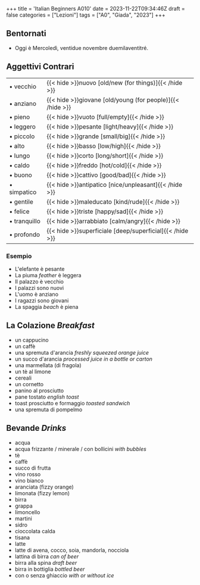 +++
title = 'Italian Beginners A010'
date = 2023-11-22T09:34:46Z
draft = false
categories = ["Lezioni"]
tags = ["A0", "Giada", "2023"]
+++

## Bentornati

- Oggi è Mercoledì, ventidue novembre duemilaventitré.

## Aggettivi Contrari

| | |
|------------|-----------|
| &bull; vecchio | {{< hide >}}nuovo [old/new (for things)]{{< /hide >}} |
| &bull; anziano | {{< hide >}}giovane [old/young (for people)]{{< /hide >}} |
| &bull; pieno | {{< hide >}}vuoto [full/empty]{{< /hide >}} |
| &bull; leggero | {{< hide >}}pesante [light/heavy]{{< /hide >}} |
| &bull; piccolo | {{< hide >}}grande [small/big]{{< /hide >}} |
| &bull; alto | {{< hide >}}basso [low/high]{{< /hide >}} |
| &bull; lungo | {{< hide >}}corto [long/short]{{< /hide >}} |
| &bull; caldo | {{< hide >}}freddo [hot/cold]{{< /hide >}} |
| &bull; buono | {{< hide >}}cattivo [good/bad]{{< /hide >}} |
| &bull; simpatico | {{< hide >}}antipatico [nice/unpleasant]{{< /hide >}} |
| &bull; gentile | {{< hide >}}maleducato [kind/rude]{{< /hide >}} |
| &bull; felice | {{< hide >}}triste [happy/sad]{{< /hide >}} |
| &bull; tranquillo | {{< hide >}}arrabbiato [calm/angry]{{< /hide >}} |
| &bull; profondo | {{< hide >}}superficiale [deep/superficial]{{< /hide >}} |

### Esempio

- L'elefante è pesante
- La piuma *feather* è leggera
- Il palazzo è vecchio
- I palazzi sono nuovi
- L'uomo è anziano
- I ragazzi sono giovani
- La spaggia *beach* è piena

## La Colazione *Breakfast*

- un cappucino
- un caffè
- una spremuta d'arancia *freshly squeezed orange juice*
- un succo d'arancia *processed juice in a bottle or carton*
- una marmellata (di fragola)
- un tè al limone
- cereali
- un cornetto
- panino al prosciutto
- pane tostato *english toast*
- toast prosciutto e formaggio *toasted sandwich*
- una spremuta di pompelmo

## Bevande *Drinks*

- acqua
- acqua frizzante / minerale / con bollicini *with bubbles*
- tè
- caffè
- succo di frutta
- vino rosso
- vino bianco
- aranciata (fizzy orange)
- limonata (fizzy lemon)
- birra
- grappa
- limoncello
- martini
- sidro
- cioccolata calda
- tisana
- latte
- latte di avena, cocco, soia, mandorla, nocciola
- lattina di birra *can of beer*
- birra alla spina *draft beer*
- birra in bottiglia *bottled beer*
- con o senza ghiaccio *with or without ice*
